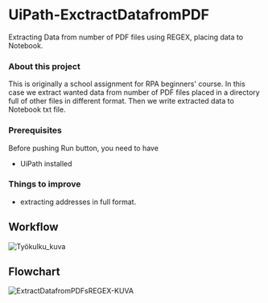 # UiPath-ExctractDatafromPDF
Extracting Data from number of PDF files using REGEX, placing data to Notebook.

### About this project
This is originally a school assignment for RPA beginners' course. In this case we extract wanted data from number of PDF files 
placed in a directory full of other files in different format. Then we write extracted data to Notebook txt file. 

### Prerequisites
Before pushing Run button, you need to have
- UiPath installed

### Things to improve
- extracting addresses in full format.

## Workflow
![Työkulku_kuva](https://user-images.githubusercontent.com/80334153/152163688-f2d8163e-a653-4f78-ad03-3c6a42944733.PNG)

## Flowchart
![ExtractDatafromPDFsREGEX-KUVA](https://user-images.githubusercontent.com/80334153/152163359-8f8ea8d5-8edc-4adb-8682-e0a909c11754.PNG)
